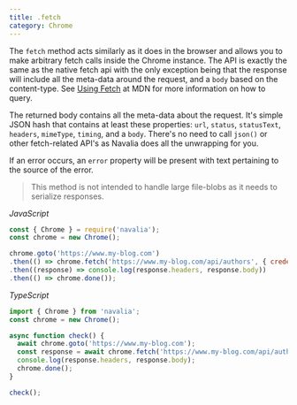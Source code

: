 ```yaml
---
title: .fetch
category: Chrome
---
```


The `fetch` method acts similarly as it does in the browser and allows you to make arbitrary fetch calls inside the Chrome instance. The API is exactly the same as the native fetch api with the only exception being that the response will include all the meta-data around the request, and a `body` based on the content-type. See [Using Fetch](https://developer.mozilla.org/en-US/docs/Web/API/Fetch_API/Using_Fetch) at MDN for more information on how to query.

The returned body contains all the meta-data about the request. It's simple JSON hash that contains at least these properties: `url`, `status`, `statusText`, `headers`, `mimeType`, `timing`, and a `body`. There's no need to call `json()` or other fetch-related API's as Navalia does all the unwrapping for you.

If an error occurs, an `error` property will be present with text pertaining to the source of the error.

> This method is not intended to handle large file-blobs as it needs to serialize responses.

*JavaScript*
```js
const { Chrome } = require('navalia');
const chrome = new Chrome();

chrome.goto('https://www.my-blog.com')
.then(() => chrome.fetch('https://www.my-blog.com/api/authors', { credentials: 'include' }))
.then((response) => console.log(response.headers, response.body))
.then(() => chrome.done());
```

*TypeScript*
```ts
import { Chrome } from 'navalia';
const chrome = new Chrome();

async function check() {
  await chrome.goto('https://www.my-blog.com');
  const response = await chrome.fetch('https://www.my-blog.com/api/authors', { credentials: 'include' });
  console.log(response.headers, response.body);
  chrome.done();
}

check();
```

